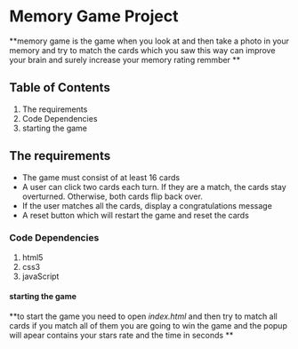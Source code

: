 # Memory Game Project
**memory game is the game when you look at and then take a photo in your memory and try to match the cards which you saw this way can improve your
brain and surely increase your memory rating remmber **
## Table of Contents
1. The requirements
2. Code Dependencies
3. starting the game

## The requirements

- The game must consist of at least 16 cards
- A user can click two cards each turn. If they are a match, the cards stay overturned. Otherwise, both cards flip back over.
- If the user matches all the cards, display a congratulations message
- A reset button which will restart the game and reset the cards

### Code Dependencies
1. html5
2. css3
3. javaScript

#### starting the game
**to start the game you need to open _index.html_ and then try to match all cards if you match all of them you are going to win the game
and the popup will apear contains your stars rate and the time in seconds **




